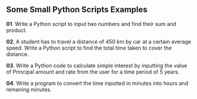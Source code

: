 ## Some Small Python Scripts Examples

**01**. Write a Python script to input two numbers and find their sum and product. <br>

**02**. A student has to travel a distance of 450 km by car at a certain average speed. Write a Python script to find the total time taken to cover the distance. <br>

**03**. Write a Python code to calculate simple interest by inputting the value of Principal amount and rate from the user for a time period of 5 years. <br>

**04**. Write a program to convert the time inputted in minutes into hours and remaning minutes.
